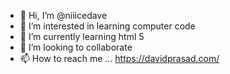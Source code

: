 - 👋 Hi, I’m @niiicedave
- 👀 I’m interested in learning computer code
- 🌱 I’m currently learning html 5
- 💞️ I’m looking to collaborate 
- 📫 How to reach me ... https://davidprasad.com/ 

<!---
niiicedave/niiicedave is a ✨ special ✨ repository because its `README.md` (this file) appears on your GitHub profile.
You can click the Preview link to take a look at your changes.
--->
